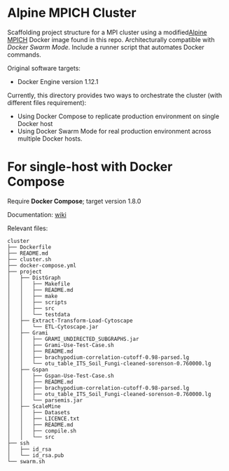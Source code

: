 Alpine MPICH Cluster
====================

Scaffolding project structure for a MPI cluster using a modified[Alpine MPICH](https://hub.docker.com/r/nlknguyen/alpine-mpich) Docker image found in this repo. Architecturally compatible with *Docker Swarm Mode*. Include a runner script that automates Docker commands.

Original software targets:
- Docker Engine version 1.12.1


Currently, this directory provides two ways to orchestrate the cluster (with different files requirement):
+ Using Docker Compose to replicate production environment on single Docker host
+ Using Docker Swarm Mode for real production environment across multiple Docker hosts.


# For single-host with Docker Compose 

Require **Docker Compose**; target version 1.8.0

Documentation: [wiki](https://github.com/blakelohnwiley/alpine-mpich/wiki/Single-Host-Orchestration)

Relevant files:

```
cluster
├── Dockerfile
├── README.md
├── cluster.sh
├── docker-compose.yml
├── project
│   ├── DistGraph
│   │   ├── Makefile
│   │   ├── README.md
│   │   ├── make
│   │   ├── scripts
│   │   ├── src
│   │   └── testdata
│   ├── Extract-Transform-Load-Cytoscape
│   │   └── ETL-Cytoscape.jar
│   ├── Grami
│   │   ├── GRAMI_UNDIRECTED_SUBGRAPHS.jar
│   │   ├── Grami-Use-Test-Case.sh
│   │   ├── README.md
│   │   ├── brachypodium-correlation-cutoff-0.98-parsed.lg
│   │   └── otu_table_ITS_Soil_Fungi-cleaned-sorenson-0.760000.lg
│   ├── Gspan
│   │   ├── Gspan-Use-Test-Case.sh
│   │   ├── README.md
│   │   ├── brachypodium-correlation-cutoff-0.98-parsed.lg
│   │   ├── otu_table_ITS_Soil_Fungi-cleaned-sorenson-0.760000.lg
│   │   └── parsemis.jar
│   ├── ScaleMine
│   │   ├── Datasets
│   │   ├── LICENCE.txt
│   │   ├── README.md
│   │   ├── compile.sh
│   │   └── src
├── ssh
│   ├── id_rsa
│   └── id_rsa.pub
└── swarm.sh
```
